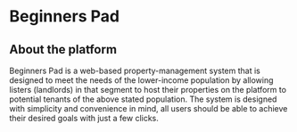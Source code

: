 <h1>Beginners Pad</h1>

## About the platform

Beginners Pad is a web-based property-management system that is designed to meet the needs of the lower-income population by allowing listers (landlords) in that segment to host their properties on the platform to potential tenants of the above stated population. The system is designed with simplicity and convenience in mind, all users should be able to achieve their desired goals with just a few clicks.
